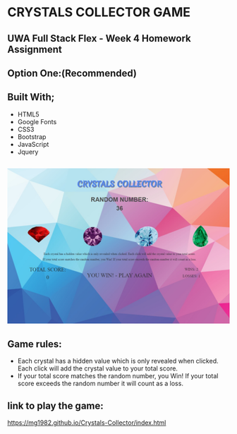 # CRYSTALS COLLECTOR GAME

## UWA Full Stack Flex - Week 4 Homework Assignment

## Option One:(Recommended)

## Built With;

- HTML5
- Google Fonts
- CSS3
- Bootstrap
- JavaScript
- Jquery

## ![Screenshot of game](/assets/images/screenshot.jpg)

## Game rules:

- Each crystal has a hidden value which is only revealed when clicked. Each click will add the crystal value to your total score.
- If your total score matches the random number, you Win! If your total score exceeds the random number it will count as a loss.

## link to play the game:

https://mg1982.github.io/Crystals-Collector/index.html
